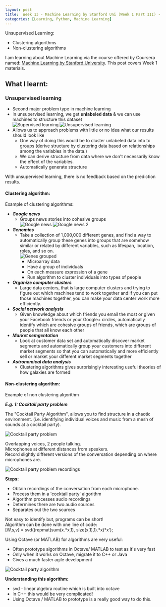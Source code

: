```yaml
---
layout: post
title:  Week 13 - Machine Learning by Stanford Uni (Week 1 Part III) - Unsupervised Learning
categories: [Learning, Python, Machine Learning]
---
```


Unsupervised Learning:
- Clustering algorithms
- Non-clustering algorithms

I am learning about Machine Learning via the course offered by Coursera named: [Machine Learning by Stanford University](https://www.coursera.org/learn/machine-learning). This post covers Week 1 materials.  

## What I learnt:  

### Unsupervised learning  

- Second major problem type in machine learning
- In unsupervised learning, we get **unlabeled data** & we can use machines to structure this dataset  
![Supervised learning](https://github.com/liawbeile/liawbeile.github.io/blob/master/images/ML-coursera-6.jpg?raw=true "Supervised learning") ![Unsupervised learning](https://github.com/liawbeile/liawbeile.github.io/blob/master/images/ML-coursera-7.jpg?raw=true "Unsupervised learning") 
- Allows us to approach problems with little or no idea what our results should look like  
    - One way of doing this would be to cluster unlabeled data into to groups (derive structure by clustering data based on relationships among the variables in the data.)
    - We can derive structure from data where we don't necessarily know the effect of the variables.
    - Automatically generate structure
    

With unsupervised learning, there is no feedback based on the prediction results.

#### Clustering algorithm:  
Example of clustering algorithms:  
- ***Google news***
    - Groups news stories into cohesive groups  
    ![Google news](https://github.com/liawbeile/liawbeile.github.io/blob/master/images/ML-coursera-8.jpg?raw=true "Google news") ![Google news 2](https://github.com/liawbeile/liawbeile.github.io/blob/master/images/ML-coursera-9.jpg?raw=true "Google news 2") 
- ***Genomics***
    - Take a collection of 1,000,000 different genes, and find a way to automatically group these genes into groups that are somehow similar or related by different variables, such as lifespan, location, roles, and so on.  
    ![Genes grouped](https://github.com/liawbeile/liawbeile.github.io/blob/master/images/ML-coursera-10.jpg?raw=true "Genes grouped") 
        - Microarray data
        - Have a group of individuals
        - On each measure expression of a gene 
        - Run algorithm to cluster individuals into types of people
- ***Organize computer clusters***
    - Large data centers, that is large computer clusters and trying to figure out which machines tend to work together and if you can put those machines together, you can make your data center work more efficiently.
- ***Social network analysis***
    - Given knowledge about which friends you email the most or given your Facebook friends or your Google+ circles, automatically identify which are cohesive groups of friends, which are groups of people that all know each other  
- ***Market semgentation***
    - Look at customer data set and automatically discover market segments and automatically group your customers into different market segments so that you can automatically and more efficiently sell or market your different market segments together
- ***Astronomical data analysis***
    - Clustering algorithms gives surprisingly interesting useful theories of how galaxies are formed 


#### Non-clustering algorithm:  
Example of non clustering algorithm  

***E.g. 1: Cocktail party problem***  

The "Cocktail Party Algorithm", allows you to find structure in a chaotic environment. (i.e. identifying individual voices and music from a mesh of sounds at a cocktail party).  

![Cocktail party problem](https://github.com/liawbeile/liawbeile.github.io/blob/master/images/ML-coursera-11.jpg?raw=true "Cocktail party problem") 

Overlapping voices, 2 people talking.  
Microphones at different distances from speakers.  
Record slightly different versions of the conversation depending on where microphones are.  

![Cocktail party problem recordings](https://github.com/liawbeile/liawbeile.github.io/blob/master/images/ML-coursera-12.jpg?raw=true "Cocktail party problem recordings") 

**Steps:**  
- Obtain recordings of the conversation from each microphone.  
- Process them in a 'cocktail party' algorithm
- Algorithm processes audio recordings
- Determines there are two audio sources
- Separates out the two sources  

Not easy to identify but, programs can be short!  
Algorithm can be done with one line of code:  
[W,s,v] = svd((repmat(sum(x.*x,1), size(x,1),1).*x)*x');  

Using Octave (or MATLAB) for algorithms are very useful:  
- Often prototype algorithms in Octave/ MATLAB to test as it's very fast
- Only when it works on Octave, migrate it to C++ or Java
- Gives a much faster agile development  

![Cocktail party algorithm](https://github.com/liawbeile/liawbeile.github.io/blob/master/images/ML-coursera-13.jpg?raw=true "Cocktail party algorithm") 

**Understanding this algorithm:**  
- svd - linear algebra routine which is built into octave  
- In C++ this would be very complicated!  
- Using Octave / MATLAB to prototype is a really good way to do this.  